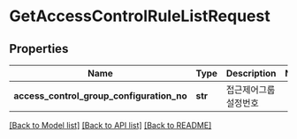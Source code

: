 # GetAccessControlRuleListRequest

## Properties
Name | Type | Description | Notes
------------ | ------------- | ------------- | -------------
**access_control_group_configuration_no** | **str** | 접근제어그룹설정번호 | 

[[Back to Model list]](../README.md#documentation-for-models) [[Back to API list]](../README.md#documentation-for-api-endpoints) [[Back to README]](../README.md)


